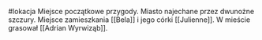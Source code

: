 #lokacja 
Miejsce początkowe przygody. Miasto najechane przez dwunożne szczury. Miejsce zamieszkania [[Bela]] i jego córki [[Julienne]]. W mieście grasował [[Adrian Wyrwiząb]].